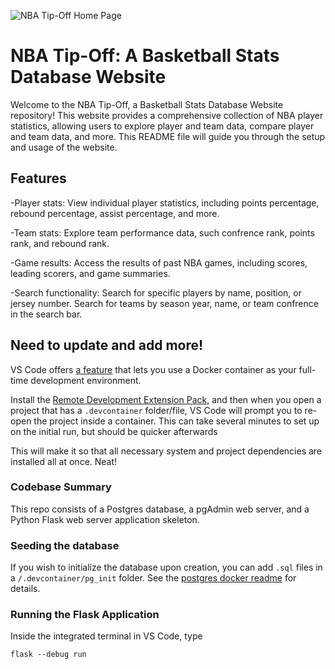 ![NBA Tip-Off Home Page](/workspace/NBAtipoffhomepage.png)

# NBA Tip-Off: A Basketball Stats Database Website

Welcome to the NBA Tip-Off, a Basketball Stats Database Website repository! This website provides a comprehensive collection of NBA player statistics, allowing users to explore player and team data, compare player and team data, and more. This README file will guide you through the setup and usage of the website.

## Features

-Player stats: View individual player statistics, including points percentage, rebound percentage, assist percentage, and more.

-Team stats: Explore team performance data, such confrence rank, points rank, and rebound rank.

-Game results: Access the results of past NBA games, including scores, leading scorers, and game summaries.

-Search functionality: Search for specific players by name, position, or jersey number. Search for teams by season year, name, or team confrence in the search bar.

## Need to update and add more!
VS Code offers [a feature](https://code.visualstudio.com/docs/remote/containers) that lets you use a Docker container as your full-time development environment.

Install the [Remote Development Extension Pack](https://marketplace.visualstudio.com/items?itemName=ms-vscode-remote.vscode-remote-extensionpack), and then when you open a project that has a `.devcontainer` folder/file, VS Code will prompt you to re-open the project inside a container. This can take several minutes to set up on the initial run, but should be quicker afterwards

This will make it so that all necessary system and project dependencies are installed all at once. Neat!

### Codebase Summary

This repo consists of a Postgres database, a pgAdmin web server, and a Python Flask web server application skeleton.

### Seeding the database

If you wish to initialize the database upon creation, you can add `.sql` files in a `/.devcontainer/pg_init` folder. See the [postgres docker readme](https://github.com/docker-library/docs/blob/master/postgres/README.md#initialization-scripts) for details.

### Running the Flask Application

Inside the integrated terminal in VS Code, type

```
flask --debug run
```
